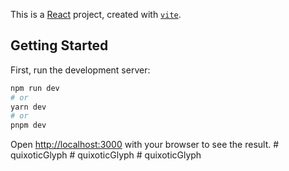 This is a [React](https://react.dev/) project, created with [`vite`](https://vite.dev/).

## Getting Started

First, run the development server:

```bash
npm run dev
# or
yarn dev
# or
pnpm dev
```

Open [http://localhost:3000](http://localhost:3000) with your browser to see the result.
#   q u i x o t i c G l y p h  
 #   q u i x o t i c G l y p h  
 #   q u i x o t i c G l y p h  
 